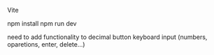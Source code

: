 Vite

npm install
npm run dev

need to add functionality to decimal button
keyboard input (numbers, oparetions, enter, delete...)
